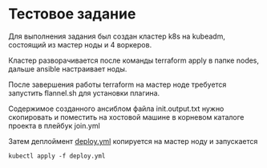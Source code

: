# Тестовое задание

Для выполнения задания был создан кластер k8s на kubeadm, состоящий из мастер ноды и 4 воркеров.    

Кластер разворачивается после команды terraform apply в папке nodes, дальше ansible настраивает ноды.    

После завершения работы terraform на мастер ноде требуется запустить flannel.sh для установки плагина.    

Содержимое созданного ансиблом файла init.output.txt нужно скопировать и поместить на хостовой машине в корневом каталоге проекта в плейбук join.yml

Затем деплоймент [deploy.yml](https://github.com/dimanbanan/testing-task/blob/main/files/deploy.yml) копируется на мастер ноду и запускается 

```
kubectl apply -f deploy.yml

```
